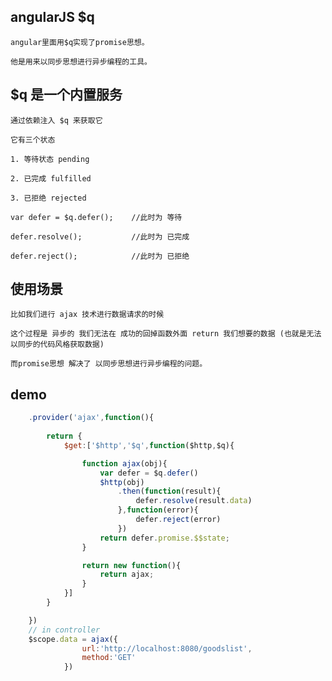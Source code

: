## angularJS $q

    angular里面用$q实现了promise思想。

    他是用来以同步思想进行异步编程的工具。

## $q 是一个内置服务

    通过依赖注入 $q 来获取它

    它有三个状态

    1. 等待状态 pending

    2. 已完成 fulfilled

    3. 已拒绝 rejected

    var defer = $q.defer();    //此时为 等待

    defer.resolve();           //此时为 已完成

    defer.reject();            //此时为 已拒绝

## 使用场景

    比如我们进行 ajax 技术进行数据请求的时候

    这个过程是 异步的 我们无法在 成功的回掉函数外面 return 我们想要的数据 (也就是无法以同步的代码风格获取数据)

    而promise思想 解决了 以同步思想进行异步编程的问题。
## demo
```js
    .provider('ajax',function(){
        
        return {
            $get:['$http','$q',function($http,$q){

                function ajax(obj){
                    var defer = $q.defer()
                    $http(obj)
                        .then(function(result){
                            defer.resolve(result.data)
                        },function(error){
                            defer.reject(error)
                        })
                    return defer.promise.$$state;                           
                }

                return new function(){
                    return ajax;
                }
            }]
        }

    })
    // in controller
    $scope.data = ajax({
                url:'http://localhost:8080/goodslist',
                method:'GET'
            })
```